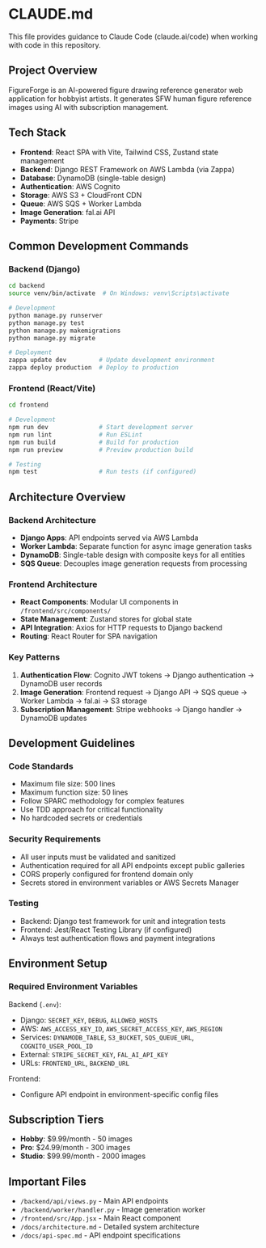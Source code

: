 # CLAUDE.md

This file provides guidance to Claude Code (claude.ai/code) when working with code in this repository.

## Project Overview

FigureForge is an AI-powered figure drawing reference generator web application for hobbyist artists. It generates SFW human figure reference images using AI with subscription management.

## Tech Stack

- **Frontend**: React SPA with Vite, Tailwind CSS, Zustand state management
- **Backend**: Django REST Framework on AWS Lambda (via Zappa)
- **Database**: DynamoDB (single-table design)
- **Authentication**: AWS Cognito
- **Storage**: AWS S3 + CloudFront CDN
- **Queue**: AWS SQS + Worker Lambda
- **Image Generation**: fal.ai API
- **Payments**: Stripe

## Common Development Commands

### Backend (Django)
```bash
cd backend
source venv/bin/activate  # On Windows: venv\Scripts\activate

# Development
python manage.py runserver
python manage.py test
python manage.py makemigrations
python manage.py migrate

# Deployment
zappa update dev         # Update development environment
zappa deploy production  # Deploy to production
```

### Frontend (React/Vite)
```bash
cd frontend

# Development
npm run dev              # Start development server
npm run lint             # Run ESLint
npm run build            # Build for production
npm run preview          # Preview production build

# Testing
npm test                 # Run tests (if configured)
```

## Architecture Overview

### Backend Architecture
- **Django Apps**: API endpoints served via AWS Lambda
- **Worker Lambda**: Separate function for async image generation tasks
- **DynamoDB**: Single-table design with composite keys for all entities
- **SQS Queue**: Decouples image generation requests from processing

### Frontend Architecture
- **React Components**: Modular UI components in `/frontend/src/components/`
- **State Management**: Zustand stores for global state
- **API Integration**: Axios for HTTP requests to Django backend
- **Routing**: React Router for SPA navigation

### Key Patterns
1. **Authentication Flow**: Cognito JWT tokens → Django authentication → DynamoDB user records
2. **Image Generation**: Frontend request → Django API → SQS queue → Worker Lambda → fal.ai → S3 storage
3. **Subscription Management**: Stripe webhooks → Django handler → DynamoDB updates

## Development Guidelines

### Code Standards
- Maximum file size: 500 lines
- Maximum function size: 50 lines
- Follow SPARC methodology for complex features
- Use TDD approach for critical functionality
- No hardcoded secrets or credentials

### Security Requirements
- All user inputs must be validated and sanitized
- Authentication required for all API endpoints except public galleries
- CORS properly configured for frontend domain only
- Secrets stored in environment variables or AWS Secrets Manager

### Testing
- Backend: Django test framework for unit and integration tests
- Frontend: Jest/React Testing Library (if configured)
- Always test authentication flows and payment integrations

## Environment Setup

### Required Environment Variables
Backend (`.env`):
- Django: `SECRET_KEY`, `DEBUG`, `ALLOWED_HOSTS`
- AWS: `AWS_ACCESS_KEY_ID`, `AWS_SECRET_ACCESS_KEY`, `AWS_REGION`
- Services: `DYNAMODB_TABLE`, `S3_BUCKET`, `SQS_QUEUE_URL`, `COGNITO_USER_POOL_ID`
- External: `STRIPE_SECRET_KEY`, `FAL_AI_API_KEY`
- URLs: `FRONTEND_URL`, `BACKEND_URL`

Frontend:
- Configure API endpoint in environment-specific config files

## Subscription Tiers
- **Hobby**: $9.99/month - 50 images
- **Pro**: $24.99/month - 300 images  
- **Studio**: $99.99/month - 2000 images

## Important Files
- `/backend/api/views.py` - Main API endpoints
- `/backend/worker/handler.py` - Image generation worker
- `/frontend/src/App.jsx` - Main React component
- `/docs/architecture.md` - Detailed system architecture
- `/docs/api-spec.md` - API endpoint specifications